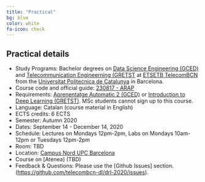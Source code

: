 ```yaml
---
title: "Practical"
bg: blue
color: white
fa-icon: check
---
```


## Practical details

* Study Programs: Bachelor degrees on [Data Science Engineering (GCED)][dse] and [Telecommunication Engineerning (GRETST][gretst] at [ETSETB TelecomBCN](http://etsetb.upc.edu/ca) from the [Universitat Politecnica de Catalunya][upc] in Barcelona.
* Course code and official guide: [230817 - ARAP](https://www.upc.edu/content/grau/guiadocent/pdf/cat/230817)
* Requirements: [Aprenentatge Automatic 2 (GCED)][aa2] or [Introduction to Deep Learning (GRETST)][idl]. MSc students cannot sign up to this course.
* Language: Catalan (course material in English)
* ECTS credits: 6 ECTS
* Semester: Autumn 2020
* Dates: September 14 - December 14, 2020
* Schedule: Lectures on Mondays 12pm-2pm, Labs on Mondays 10am-12pm or Tuesdays 12pm-2pm
* Room: TBD
* Location: [Campus Nord UPC Barcelona](https://imatge.upc.edu/web/contact)
* Course on [Atenea] (TBD)
* Feedback & Questions: Please use the [Github Issues] section.(https://github.com/telecombcn-dl/drl-2020/issues).

[idl]: https://telecombcn-dl.github.io/idl-2020/
[aa2]: https://www.fib.upc.edu/en/studies/bachelors-degrees/bachelor-degree-data-science-and-engineering/curriculum/syllabus/AA2-GCED
[dse]: https://dse.upc.edu/en
[gretst]: https://telecos.upc.edu/en/study-programs/degrees/bachelors-degree-in-telecommunications-technologies-and-services-engineering?set_language=en
[upc]: http://www.upc.edu/?set_language=en
